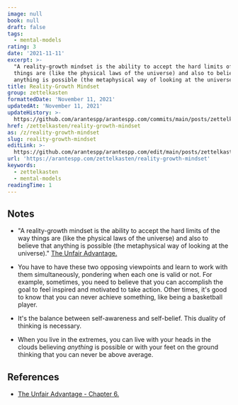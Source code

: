 ```yaml
---
image: null
book: null
draft: false
tags:
  - mental-models
rating: 3
date: '2021-11-11'
excerpt: >-
  "A reality-growth mindset is the ability to accept the hard limits of the way
  things are (like the physical laws of the universe) and also to believe that
  anything is possible (the metaphysical way of looking at the universe)."
title: Reality-Growth Mindset
group: zettelkasten
formattedDate: 'November 11, 2021'
updatedAt: 'November 11, 2021'
updateHistory: >-
  https://github.com/arantespp/arantespp.com/commits/main/posts/zettelkasten/reality-growth-mindset.md
href: /zettelkasten/reality-growth-mindset
as: /z/reality-growth-mindset
slug: reality-growth-mindset
editLink: >-
  https://github.com/arantespp/arantespp.com/edit/main/posts/zettelkasten/reality-growth-mindset.md
url: 'https://arantespp.com/zettelkasten/reality-growth-mindset'
keywords:
  - zettelkasten
  - mental-models
readingTime: 1
---
```


## Notes

- "A reality-growth mindset is the ability to accept the hard limits of the way things are (like the physical laws of the universe) and also to believe that anything is possible (the metaphysical way of looking at the universe)." [The Unfair Advantage.](/b/the-unfair-advantage)

- You have to have these two opposing viewpoints and learn to work with them simultaneously, pondering when each one is valid or not. For example, sometimes, you need to believe that you can accomplish the goal to feel inspired and motivated to take action. Other times, it's good to know that you can never achieve something, like being a basketball player.

- It's the balance between self-awareness and self-belief. This duality of thinking is necessary.

- When you live in the extremes, you can live with your heads in the clouds believing _anything_ is possible or with your feet on the ground thinking that you can never be above average.

## References

- [The Unfair Advantage - Chapter 6.](/b/the-unfair-advantage)
